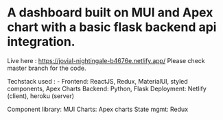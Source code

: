 # A dashboard built on MUI and Apex chart with a basic flask backend api integration.

Live here : https://jovial-nightingale-b4676e.netlify.app/
Please check master branch for the code.

Techstack used : -
Frontend: ReactJS, Redux, MaterialUI, styled components, Apex Charts
Backend: Python, Flask
Deployment: Netlify (client), heroku (server)

Component library: MUI
Charts: Apex charts
State mgmt: Redux
